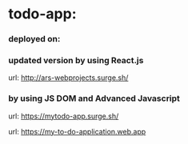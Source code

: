 # todo-app:
### deployed on:
### updated version by using React.js
  url: http://ars-webprojects.surge.sh/
  
### by using JS DOM and Advanced Javascript
url: https://mytodo-app.surge.sh/

url: https://my-to-do-application.web.app
